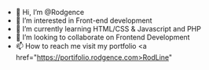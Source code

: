 - 👋 Hi, I’m @Rodgence
- 👀 I’m interested in Front-end development
- 🌱 I’m currently learning HTML/CSS & Javascript and PHP
- 💞️ I’m looking to collaborate on Frontend Development
- 📫 How to reach me visit my portfolio <a href="https://portifolio.rodgence.com>RodLine</a>"

<!---
Rodgence/Rodgence is a ✨ special ✨ repository because its `README.md` (this file) appears on your GitHub profile.
You can click the Preview link to take a look at your changes.
--->
